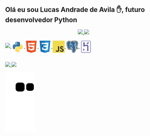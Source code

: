 ## Olá eu sou Lucas Andrade de Avila ✋, futuro desenvolvedor Python

<div align="center">
  <a href="https://github.com/LucasAvilaa">
  <img height="180em" src="https://github-readme-stats.vercel.app/api?username=LucasAvilaa&show_icons=true&theme=algolia&include_all_commits=true&count_private=true"/>
  <img height="180em" src="https://github-readme-stats.vercel.app/api/top-langs/?username=LucasAvilaa&layout=compact&langs_count=7&theme=algolia"/>
</div>
  
<br />  
  
<div>  
  <img src="https://img.shields.io/badge/Django-092E20?style=for-the-badge&logo=django&logoColor=white">
  <img height="40" width="40" align="center" src="https://raw.githubusercontent.com/devicons/devicon/master/icons/python/python-original.svg">
  <img height="40" width="40" align="center" src="https://raw.githubusercontent.com/devicons/devicon/master/icons/html5/html5-original.svg">
  <img height="40" width="40" align="center" src="https://raw.githubusercontent.com/devicons/devicon/master/icons/css3/css3-original.svg">
  <img height="40" width="40" align="center" src="https://raw.githubusercontent.com/devicons/devicon/master/icons/javascript/javascript-original.svg">  
  <img height="40" width="40" align="center" src="https://raw.githubusercontent.com/devicons/devicon/master/icons/postgresql/postgresql-original.svg">
  <img height="40" width="40" align="center" src="https://raw.githubusercontent.com/devicons/devicon/master/icons/heroku/heroku-original.svg">
</div>   

##
  
<div>
  <a href="mailto:lucas.avila76@gmail.com">
    <img src="https://img.shields.io/badge/Gmail-D14836?style=for-the-badge&logo=gmail&logoColor=white">
  </a>  
  <a href="https://www.linkedin.com/in/lucasaavila/" target="_blank">
    <img src="https://img.shields.io/badge/LinkedIn-0077B5?style=for-the-badge&logo=linkedin&logoColor=white">  
  </a>
  
  ![Snake animation](https://github.com/LucasAvilaa/LucasAvilaa/blob/output/github-contribution-grid-snake.svg)

 </div>
